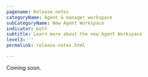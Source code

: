 ```yaml
---
pagename: Release notes
categoryName: Agent & manager workspace
subCategoryName: New Agent Workspace
indicator: both
subtitle: Learn more about the new Agent Workspace
level3: ''
permalink: release-notes.html

---
```


Coming soon.
